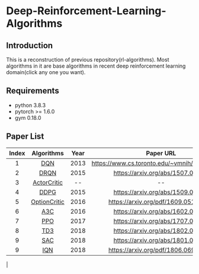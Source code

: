 # Deep-Reinforcement-Learning-Algorithms
## Introduction  
This is a reconstruction of previous repository(rl-algorithms). Most algorithms in it are base algorithms in recent deep reinforcement learning domain(click any one you want).  
## Requirements
- python 3.8.3  
- pytorch >= 1.6.0
- gym 0.18.0
## Paper List
Index| Algorithms  | Year | Paper URL|
| :---: | :---: | :---:| :---:|
| 1 |[DQN](https://github.com/rainandwind1/Deep-Reinforcement-Learning-Algorithms/blob/master/value_based/DQN.py)  | 2013 | https://www.cs.toronto.edu/~vmnih/docs/dqn.pdf |
| 2 |[DRQN](https://github.com/rainandwind1/Deep-Reinforcement-Learning-Algorithms/blob/master/value_based/DRQN.py)  | 2015 | https://arxiv.org/abs/1507.06527 |
| 3 |[ActorCritic](https://github.com/rainandwind1/Deep-Reinforcement-Learning-Algorithms/blob/master/policy_based/ActorCritic.py)  | -- | -- |
| 4 |[DDPG](https://github.com/rainandwind1/Deep-Reinforcement-Learning-Algorithms/blob/master/policy_based/DDPG.py)  | 2015 | https://arxiv.org/abs/1509.02971 |
| 5 |[OptionCritic](https://github.com/rainandwind1/Deep-Reinforcement-Learning-Algorithms/blob/master/policy_based/OptionCritic.py)  | 2016 | https://arxiv.org/pdf/1609.05140.pdf |
| 6 |[A3C](https://github.com/rainandwind1/Deep-Reinforcement-Learning-Algorithms/blob/master/policy_based/A3C.py)  | 2016 | https://arxiv.org/abs/1602.01783 |
| 7 |[PPO](https://github.com/rainandwind1/Deep-Reinforcement-Learning-Algorithms/blob/master/policy_based/PPO.py)  | 2017 | https://arxiv.org/abs/1707.06347 |
| 8 |[TD3](https://github.com/rainandwind1/Deep-Reinforcement-Learning-Algorithms/blob/master/policy_based/TD3.py)  | 2018 | https://arxiv.org/abs/1802.09477 |
| 9 |[SAC](https://github.com/rainandwind1/Deep-Reinforcement-Learning-Algorithms/blob/master/policy_based/SAC.py)  | 2018 | https://arxiv.org/abs/1801.01290 |
| 9 |[IQN](https://github.com/rainandwind1/Deep-Reinforcement-Learning-Algorithms/blob/master/policy_based/IQN.py)  | 2018 | https://arxiv.org/pdf/1806.06923.pdf
 |
